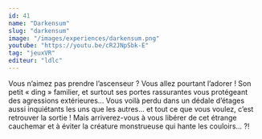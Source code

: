 ```yaml
---
id: 41
name: "Darkensum"
slug: "darkensum"
image: "/images/experiences/darkensum.png"
youtube: "https://youtu.be/cR2JNpSbk-E"
tag: "jeuxVR"
editeur: "ldlc"
---
```


Vous n’aimez pas prendre l’ascenseur ? Vous allez pourtant
l’adorer ! Son petit « ding » familier, et surtout ses portes
rassurantes vous protégeant des agressions extérieures...
Vous voilà perdu dans un dédale d’étages aussi inquiétants
les uns que les autres... et tout ce que vous voulez, c’est
retrouver la sortie ! Mais arriverez-vous à vous libérer de cet
étrange cauchemar et à éviter la créature monstrueuse qui
hante les couloirs... ?!
